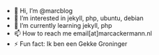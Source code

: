 - 👋 Hi, I’m @marcblog
- 👀 I’m interested in jekyll, php, ubuntu, debian
- 🌱 I’m currently learning jekyll, php
- 📫 How to reach me email[at]marcackermann.nl
- ⚡ Fun fact: Ik ben een Gekke Groninger
